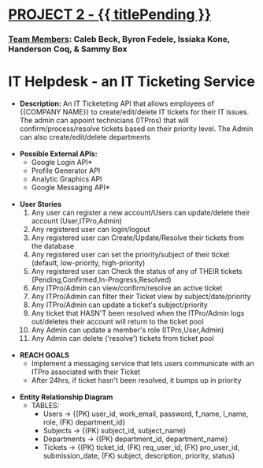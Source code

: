 # <u>PROJECT 2 - {{ titlePending }}</u>

### <u>Team Members</u>: Caleb Beck, Byron Fedele, Issiaka Kone, Handerson Coq, & Sammy Box
# IT Helpdesk - an IT Ticketing Service
- <b>Description:</b> An IT Ticketeting API that allows employees of {{COMPANY NAME}} to create/edit/delete IT tickets
for their IT issues. The admin can appoint technicians (ITPros) that will confirm/process/resolve tickets based on
their priority level. The Admin can also create/edit/delete departments
<br></br>
- <b>Possible External APIs:</b>
  - Google Login API*
  - Profile Generator API
  - Analytic Graphics API
  - Google Messaging API*
<br></br>
- <b>User Stories</b>
  1. Any user can register a new account/Users can update/delete their account (User,ITPro,Admin)
  2. Any registered user can login/logout
  3. Any registered user can Create/Update/Resolve their tickets from the database
  4. Any registered user can set the priority/subject of their ticket (default, low-priority, high-priority)
  5. Any registered user can Check the status of any of THEIR tickets (Pending,Confirmed,In-Progress,Resolved)
  6. Any ITPro/Admin can view/confirm/resolve an active ticket
  7. Any ITPro/Admin can filter their Ticket view by subject/date/priority
  8. Any ITPro/Admin can update a ticket's subject/priority
  9. Any ticket that HASN'T been resolved when the ITPro/Admin logs out/deletes their account will return to the ticket pool
  10. Any Admin can update a member's role (ITPro,User,Admin)
  11. Any Admin can delete ('resolve') tickets from ticket pool
<br></br>
- <b>REACH GOALS</b>
  - Implement a messaging service that lets users communicate with an ITPro associated with their Ticket
  - After 24hrs, if ticket hasn't been resolved, it bumps up in priority
<br></br>
- <b>Entity Relationship Diagram</b>
  - TABLES:
    - Users -> {(PK) user_id, work_email, password, f_name, l_name, role, (FK) department_id}
    - Subjects -> {(PK) subject_id, subject_name}
    - Departments -> {(PK) department_id, department_name}
    - Tickets -> {(PK) ticket_id, (FK) req_user_id, (FK) pro_user_id, submission_date, (FK) subject, description, priority, status}
<br></br>